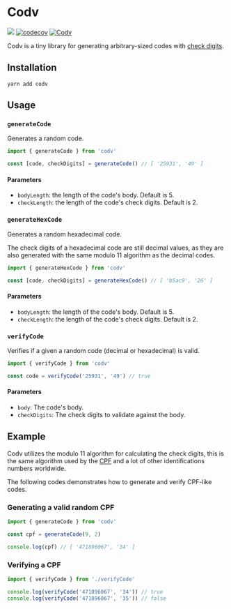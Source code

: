 # Codv

![](https://img.shields.io/badge/license-MIT-green)
[![codecov](https://codecov.io/gh/jotaajunior/codv/branch/master/graph/badge.svg?token=XE6V7I3RF4)](https://codecov.io/gh/jotaajunior/codv)
[![Codv](https://circleci.com/gh/jotaajunior/codv/tree/launch.svg?style=shield)](https://circleci.com/gh/jotaajunior/codv)

Codv is a tiny library for generating arbitrary-sized codes with [check digits](https://en.wikipedia.org/wiki/Check_digit).

## Installation

```shell
yarn add codv
```

## Usage

### `generateCode`

Generates a random code.

```ts
import { generateCode } from 'codv'

const [code, checkDigits] = generateCode() // [ '25931', '49' ]
```

#### Parameters

- `bodyLength`: the length of the code's body. Default is 5.
- `checkLength`: the length of the code's check digits. Default is 2.

### `generateHexCode`

Generates a random hexadecimal code.

The check digits of a hexadecimal code are still decimal values, as they are also generated with the same modulo 11 algorithm as the decimal codes.

```ts
import { generateHexCode } from 'codv'

const [code, checkDigits] = generateHexCode() // [ 'b5ac9', '26' ]
```

#### Parameters

- `bodyLength`: the length of the code's body. Default is 5.
- `checkLength`: the length of the code's check digits. Default is 2.

### `verifyCode`

Verifies if a given a random code (decimal or hexadecimal) is valid.

```ts
import { verifyCode } from 'codv'

const code = verifyCode('25931', '49') // true
```

#### Parameters

- `body`: The code's body.
- `checkDigits`: The check digits to validate against the body.

## Example

Codv utilizes the modulo 11 algorithm for calculating the check digits, this is the same algorithm used by the [CPF](https://en.wikipedia.org/wiki/Cadastro_de_Pessoas_F%C3%ADsicas) and a lot of other identifications numbers worldwide.

The following codes demonstrates how to generate and verify CPF-like codes.

### Generating a valid random CPF

```ts
import { generateCode } from 'codv'

const cpf = generateCode(9, 2)

console.log(cpf) // [ '471896067', '34' ]
```

### Verifying a CPF

```ts
import { verifyCode } from './verifyCode'

console.log(verifyCode('471896067', '34')) // true
console.log(verifyCode('471896067', '35')) // false
```
